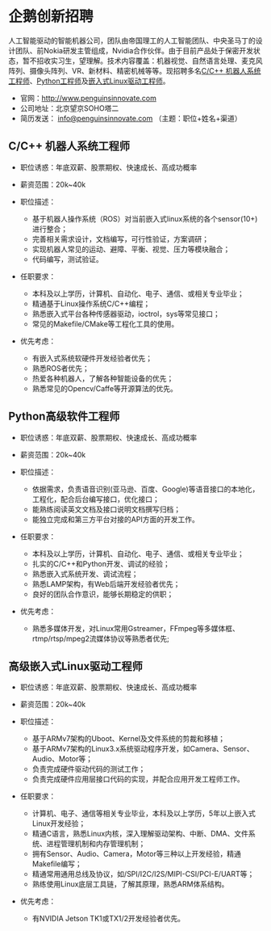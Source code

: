 # 企鹅创新招聘
人工智能驱动的智能机器公司，团队由帝国理工的人工智能团队、中央圣马丁的设计团队、前Nokia研发主管组成，Nvidia合作伙伴。由于目前产品处于保密开发状态，暂不招收实习生，望理解。技术内容覆盖：机器视觉、自然语言处理、麦克风阵列、摄像头阵列、VR、新材料、精密机械等等。现招聘多名[C/C++ 机器人系统工程师](https://github.com/penguinsinnovate/notes/blob/master/%E6%8B%9B%E8%81%98.md#cc-%E6%9C%BA%E5%99%A8%E4%BA%BA%E7%B3%BB%E7%BB%9F%E5%B7%A5%E7%A8%8B%E5%B8%88)、[Python工程师](https://github.com/penguinsinnovate/notes/blob/master/%E6%8B%9B%E8%81%98.md#python%E9%AB%98%E7%BA%A7%E8%BD%AF%E4%BB%B6%E5%B7%A5%E7%A8%8B%E5%B8%88)及[嵌入式Linux驱动工程师](https://github.com/penguinsinnovate/notes/blob/master/%E6%8B%9B%E8%81%98.md#%E9%AB%98%E7%BA%A7%E5%B5%8C%E5%85%A5%E5%BC%8Flinux%E9%A9%B1%E5%8A%A8%E5%B7%A5%E7%A8%8B%E5%B8%88)。

- 官网：http://www.penguinsinnovate.com
- 公司地址：北京望京SOHO塔二
- 简历发送： info@penguinsinnovate.com  （主题：职位+姓名+渠道）

## C/C++ 机器人系统工程师
- 职位诱惑：年底双薪、股票期权、快速成长、高成功概率
- 薪资范围：20k~40k
- 职位描述：
  - 基于机器人操作系统（ROS）对当前嵌入式linux系统的各个sensor(10+)进行整合；
  - 完善相关需求设计，文档编写，可行性验证，方案调研；
  - 实现机器人常见的运动、避障、平衡、视觉、压力等模块融合；
  - 代码编写，测试验证。

- 任职要求：
  - 本科及以上学历，计算机、自动化、电子、通信、或相关专业毕业；
  - 精通基于Linux操作系统C/C++编程；
  - 熟悉嵌入式平台各种传感器驱动，ioctrol，sys等常见接口；
  - 常见的Makefile/CMake等工程化工具的使用。

- 优先考虑：
  - 有嵌入式系统软硬件开发经验者优先；
  - 熟悉ROS者优先；
  - 热爱各种机器人，了解各种智能设备的优先；
  - 熟悉常见的Opencv/Caffe等开源算法的优先。

## Python高级软件工程师
- 职位诱惑：年底双薪、股票期权、快速成长、高成功概率
- 薪资范围：20k~40k
- 职位描述：
  - 依据需求，负责语音识别(亚马逊、百度、Google)等语音接口的本地化，工程化，配合后台编写接口，优化接口；
  - 能熟练阅读英文文档及接口说明文档撰写归档；
  - 能独立完成和第三方平台对接的API方面的开发工作。

- 任职要求：
  - 本科及以上学历，计算机、自动化、电子、通信、或相关专业毕业；
  - 扎实的C/C++和Python开发、调试的经验；
  - 熟悉嵌入式系统开发、调试流程；
  - 熟悉LAMP架构，有Web后端开发经验者优先；
  - 良好的团队合作意识，能够长期稳定的供职；

- 优先考虑：
  - 熟悉多媒体开发，对Linux常用Gstreamer，FFmpeg等多媒体框、rtmp/rtsp/mpeg2流媒体协议等熟悉者优先;


## 高级嵌入式Linux驱动工程师
- 职位诱惑：年底双薪、股票期权、快速成长、高成功概率
- 薪资范围：20k~40k
- 职位描述：
  - 基于ARMv7架构的Uboot、Kernel及文件系统的剪裁和移植；
  - 基于ARMv7架构的Linux3.x系统驱动程序开发，如Camera、Sensor、Audio、Motor等；
  - 负责完成硬件驱动代码的测试工作；
  - 负责完成硬件应用层接口代码的实现，并配合应用开发工程师工作。

- 任职要求： 
  - 计算机、电子、通信等相关专业毕业，本科及以上学历，5年以上嵌入式Linux开发经验；
  - 精通C语言，熟悉Linux内核，深入理解驱动架构、中断、DMA、文件系统、进程管理机制和内存管理机制；
  - 拥有Sensor、Audio、Camera，Motor等三种以上开发经验，精通Makefile编写；
  - 精通常用通用总线及协议，如/SPI/I2C/I2S/MIPI-CSI/PCI-E/UART等；
  - 熟练使用Linux底层工具链，了解其原理，熟悉ARM体系结构。

- 优先考虑：
  - 有NVIDIA Jetson TK1或TX1/2开发经验者优先。
